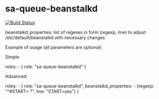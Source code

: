 sa-queue-beanstalkd
===================

[![Build Status](https://travis-ci.org/softasap/sa-queue-beanstalkd.svg?branch=master)](https://travis-ci.org/softasap/sa-queue-beanstalkd)

beanstalkd_properties: list of regexes in form (regexp, line) to adjust /etc/default/beanstalkd with necessary changes



Example of usage (all parameters are optional)

Simple

  roles:
    - {
        role: "sa-queue-beanstalkd"
      }


Advanced:


  roles:
    - {
        role: "sa-queue-beanstalkd",
        beanstalkd_properties:
          - {regexp: "^#START=.*", line: "START=yes"}
      }



